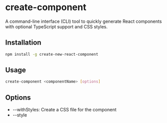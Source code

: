 # create-component

A command-line interface (CLI) tool to quickly generate React components with optional TypeScript support and CSS styles.

## Installation

```bash
npm install -g create-new-react-component
```

## Usage
```bash 
create-component <componentName> [options]
```

## Options

- --withStyles: Create a CSS file for the component
- --style <style>: Choose the file style (js or ts), default is js

## Examples
```bash
# Create a JavaScript component without styles
create-component MyComponent

# Create a JavaScript component with styles
create-component MyComponent --withStyles

# Create a TypeScript component without styles
create-component MyComponent --style ts

# Create a TypeScript component with styles
create-component MyComponent --withStyles --style ts
```